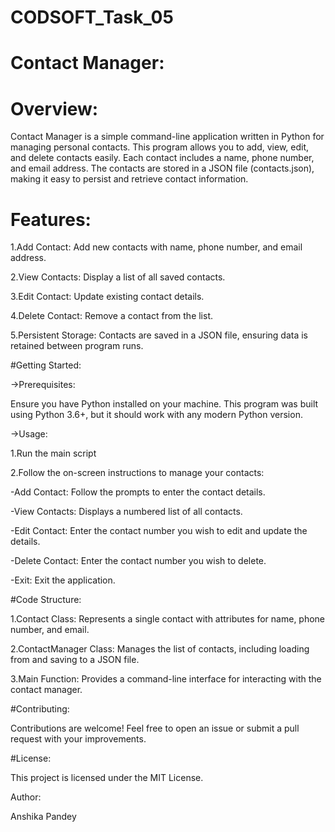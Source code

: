 # CODSOFT_Task_05


# Contact Manager:

# Overview:

Contact Manager is a simple command-line application written in Python for managing personal contacts. This program allows you to add, view, edit, and delete contacts easily. Each contact includes a name, phone number, and email address. The contacts are stored in a JSON file (contacts.json), making it easy to persist and retrieve contact information.

# Features:


1.Add Contact: Add new contacts with name, phone number, and email address.

2.View Contacts: Display a list of all saved contacts.

3.Edit Contact: Update existing contact details.

4.Delete Contact: Remove a contact from the list.

5.Persistent Storage: Contacts are saved in a JSON file, ensuring data is retained between program runs.

#Getting Started:

->Prerequisites:

Ensure you have Python installed on your machine. This program was built using Python 3.6+, but it should work with any modern Python version.

->Usage:

1.Run the main script

2.Follow the on-screen instructions to manage your contacts:


-Add Contact: Follow the prompts to enter the contact details.

-View Contacts: Displays a numbered list of all contacts.

-Edit Contact: Enter the contact number you wish to edit and update the details.

-Delete Contact: Enter the contact number you wish to delete.

-Exit: Exit the application.

#Code Structure:

1.Contact Class: Represents a single contact with attributes for name, phone number, and email.

2.ContactManager Class: Manages the list of contacts, including loading from and saving to a JSON file.

3.Main Function: Provides a command-line interface for interacting with the contact manager.

#Contributing:

Contributions are welcome! Feel free to open an issue or submit a pull request with your improvements.

#License:

This project is licensed under the MIT License.

Author:

Anshika Pandey
